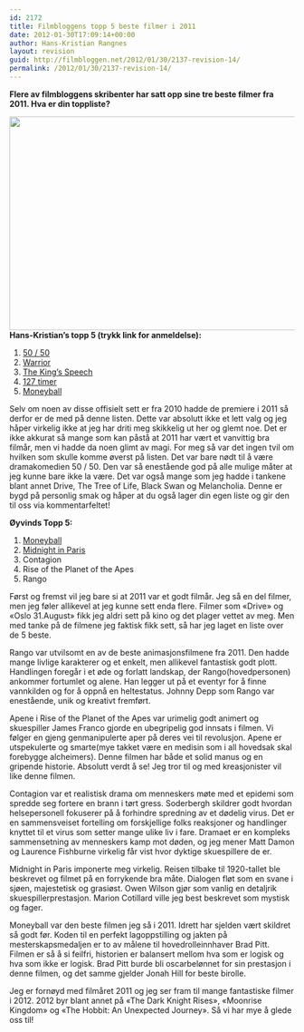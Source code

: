 ```yaml
---
id: 2172
title: Filmbloggens topp 5 beste filmer i 2011
date: 2012-01-30T17:09:14+00:00
author: Hans-Kristian Rangnes
layout: revision
guid: http://filmbloggen.net/2012/01/30/2137-revision-14/
permalink: /2012/01/30/2137-revision-14/
---
```

**Flere av filmbloggens skribenter har satt opp sine tre beste filmer fra 2011. Hva er din toppliste?**<!--more-->

  
<a href="http://filmbloggen.net/?attachment_id=2144" rel="attachment wp-att-2144"><img class="alignnone size-large wp-image-2144" src="http://filmbloggen.net/wp-content/uploads//2012/01/topp3-test11-620x377.jpg" alt="" width="620" height="377" /></a>  
**Hans-Kristian&#8217;s topp 5 (trykk link for anmeldelse):**  
1. [50 / 50](http://filmbloggen.net/2012/01/24/galgenhumor-og-kreft/)  
2. [Warrior](http://wp.me/p1HlbS-xs)  
3. [The King&#8217;s Speech](http://wp.me/s1HlbS-12)  
4. [127 timer](http://filmbloggen.net/2011/04/06/127-hours-2010/)  
5. [Moneyball](http://wp.me/p1HlbS-sX)

Selv om noen av disse offisielt sett er fra 2010 hadde de premiere i 2011 så derfor er de med på denne listen. Dette var absolutt ikke et lett valg og jeg håper virkelig ikke at jeg har driti meg skikkelig ut her og glemt noe. Det er ikke akkurat så mange som kan påstå at 2011 har vært et vanvittig bra filmår, men vi hadde da noen glimt av magi. For meg så var det ingen tvil om hvilken som skulle komme øverst på listen. Det var bare nødt til å være dramakomedien 50 / 50. Den var så enestående god på alle mulige måter at jeg kunne bare ikke la være. Det var også mange som jeg hadde i tankene blant annet Drive, The Tree of Life, Black Swan og Melancholia. Denne er bygd på personlig smak og håper at du også lager din egen liste og gir den til oss via kommentarfeltet!

**Øyvinds Topp 5:**

1. [Moneyball](http://wp.me/p1HlbS-sX)  
2. [Midnight in Paris](http://wp.me/p1HlbS-vA)  
3. Contagion  
4. Rise of the Planet of the Apes  
5. Rango

Først og fremst vil jeg bare si at 2011 var et godt filmår. Jeg så en del filmer, men jeg føler allikevel at jeg kunne sett enda flere. Filmer som &laquo;Drive&raquo; og &laquo;Oslo 31.August&raquo; fikk jeg aldri sett på kino og det plager vettet av meg. Men med tanke på de filmene jeg faktisk fikk sett, så har jeg laget en liste over de 5 beste.

Rango var utvilsomt en av de beste animasjonsfilmene fra 2011. Den hadde mange livlige karakterer og et enkelt, men allikevel fantastisk godt plott. Handlingen foregår i et øde og forlatt landskap, der Rango(hovedpersonen) ankommer fortumlet og alene. Han legger ut på et eventyr for å finne vannkilden og for å oppnå en heltestatus. Johnny Depp som Rango var enestående, unik og kreativt fremført.

Apene i Rise of the Planet of the Apes var urimelig godt animert og skuespiller James Franco gjorde en ubegripelig god innsats i filmen. Vi følger en gjeng genmanipulerte aper på deres vei til revolusjon. Apene er utspekulerte og smarte(mye takket være en medisin som i all hovedsak skal forebygge alcheimers). Denne filmen har både et solid manus og en gripende historie. Absolutt verdt å se! Jeg tror til og med kreasjonister vil like denne filmen.

Contagion var et realistisk drama om menneskers møte med et epidemi som spredde seg fortere en brann i tørt gress. Soderbergh skildrer godt hvordan helsepersonell fokuserer på å forhindre spredning av et dødelig virus. Det er en sammensveiset fortelling om forskjellige folks reaksjoner og handlinger knyttet til et virus som setter mange ulike liv i fare. Dramaet er en kompleks sammensetning av menneskers kamp mot døden, og jeg mener Matt Damon og Laurence Fishburne virkelig får vist hvor dyktige skuespillere de er.

Midnight in Paris imponerte meg virkelig. Reisen tilbake til 1920-tallet ble beskrevet og filmet på en forrykende bra måte. Dialogen fløt som en svane i sjøen, majestetisk og grasiøst. Owen Wilson gjør som vanlig en detaljrik skuespillerprestasjon. Marion Cotillard ville jeg best beskrevet som mystisk og fager.

Moneyball var den beste filmen jeg så i 2011. Idrett har sjelden vært skildret så godt før. Koden til en perfekt lagoppstilling og jakten på mesterskapsmedaljen er to av målene til hovedrolleinnhaver Brad Pitt. Filmen er så å si feilfri, historien er balansert mellom hva som er logisk og hva som ikke er logisk. Brad Pitt burde bli oscarbelønnet for sin prestasjon i denne filmen, og det samme gjelder Jonah Hill for beste birolle.

Jeg er fornøyd med filmåret 2011 og jeg ser fram til mange fantastiske filmer i 2012. 2012 byr blant annet på &laquo;The Dark Knight Rises&raquo;, &laquo;Moonrise Kingdom&raquo; og &laquo;The Hobbit: An Unexpected Journey&raquo;. Så vi har mye å glede oss til!
